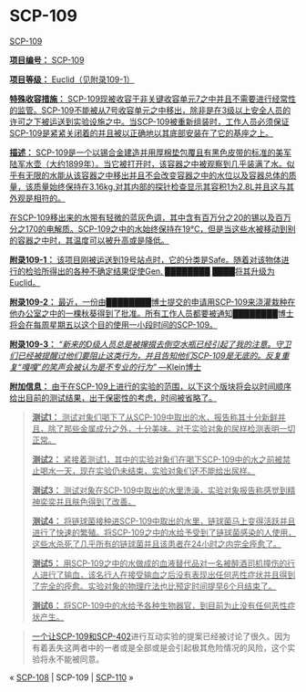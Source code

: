 # SCP-109
                        


<a shape='rect' href='http://scp-wiki.wikidot.com/local--files/scp-109/SCP-109.jpg' target='_blank' />

SCP-109



**项目编号：** SCP-109

**项目等级：** Euclid（见附录109-1）

**特殊收容措施：** SCP-109现被收容于非关键收容单元7之中并且不需要进行经常性的监管。SCP-109不能被从7号收容单元之中移出，除非是在3级以上安全人员的许可之下被运送到实验设施之中。当SCP-109被重新组装时，工作人员必须保证SCP-109是紧紧关闭着的并且被以正确地以其底部安装在了它的基座之上。

**描述：** SCP-109是一个以锡合金建造并用厚棉垫包覆且有黑色皮带的标准的美军陆军水壶（大约1899年）。当它被打开时，该容器之中被观察到几乎装满了水。似乎有无限的水能从该容器之中移出并且不会改变容器之中的水位以及容器总体的质量，该质量始终保持在3.16kg.对其内部的探针检查显示其容积1为2.8L并且这与其外观是相符的。

在SCP-109移出来的水带有轻微的蓝灰色调，其中含有百万分之20的锡以及百万分之170的电解质。SCP-109之中的水始终保持在19°C，但是当这些水被移动到别的容器之中时，其温度可以被升高或是降低。

**附录109-1：** 该项目刚被运送到19号站点时，它的分类是Safe。随着对该物体进行的检验所得出的各种不确定结果促使Gen. ████████ ████将其升级为Euclid。

**附录109-2：** 最近，一份由████████博士提交的申请用SCP-109来浇灌栽种在他办公室之中的一棵秋葵得到了批准。所有工作人员都要被通知████████博士将会在每周星期五以这个目的使用一小段时间的SCP-109。

**附录109-3：** *“新来的D级人员总是被撺掇去倒空水瓶已经引起了我的注意。守卫们已经被提醒过他们要阻止这类行为，并且告知他们SCP-109是无底的。反复重复“嘎嘎”的笑声会被认为是不专业的行为”*  —Klein博士

**附加信息：** 由于在SCP-109上进行的实验的范围，以下这个版块将会以时间顺序给出目前的测试结果，出于保密性的考虑，时间被省略了。


> **测试1：** 测试对象们喝下了从SCP-109中取出的水，报告称其十分新鲜并且，除了那些金属成分之外，十分美味。对于实验对象的尿样检测表明一切正常。
> 
> **测试2：** 紧接着测试1，其中的实验对象们在喝下SCP-109中的水之前被禁止喝水一天，现在实验仍未结束，实验对象们还不能给出尿样。
> 
> **测试3：** 测试对象在SCP-109中取出的水里洗澡，实验对象报告称感觉到精神奕奕并且肤色得到了改善。
> 
> **测试4：** 将链球菌接种进SCP-109中取出的水里，链球菌马上变得活跃并且进行了快速的繁殖。将SCP-109之中的水给予受到了链球菌感染的人使用，这些水杀死了几乎所有的链球菌并且该患者在24小时之内完全痊愈了。
> 
> **测试5：** 用SCP-109之中的水做成的血液替代品对一名被醉酒司机撞伤的行人进行了输血，该名行人在接受输血之后没有表现出任何恶性症状并且得到了完全的痊愈。实验对象的物理疗法也比预定时间提早6个月结束了。
> 
> **测试6：** 将SCP-109中的水给予各种生物器官，到目前为止没有任何恶性症状产生。
> 


> 一个让SCP-109和[SCP-402](/scp-402)进行互动实验的提案已经被讨论了很久。因为有着丢失这两者中的一者或是全部或是会引起极其危险情况的风险，这个实验将永不能被同意。
> 



« [SCP-108](/scp-108) | SCP-109 | [SCP-110](/scp-110) »





                    